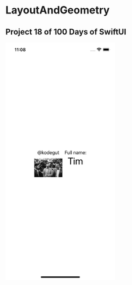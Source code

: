 # LayoutAndGeometry

## Project 18 of 100 Days of SwiftUI

<img src="https://github.com/kodegut/100DaysOfSwiftUI/blob/main/Images/LayoutAndGeometry.png" width="300">

